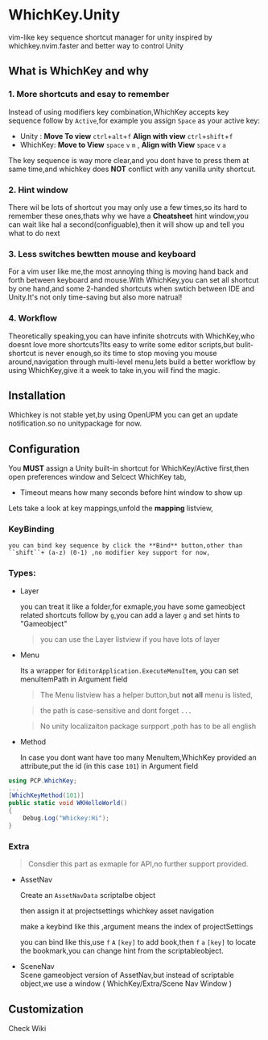 #  WhichKey.Unity
vim-like key sequence shortcut manager for unity inspired by whichkey.nvim.faster and better way to control Unity
## What is WhichKey and why
### 1. More shortcuts and esay to remember<br>
Instead of using modifiers key combination,WhichKey accepts key sequence follow by ``Active``,for example you assign ``Space`` as your active key:
- Unity : **Move To view** ``ctrl``+``alt``+``f`` **Align with view** ``ctrl``+``shift``+``f``
- WhichKey: **Move to View** ``space`` ``v`` ``m``  , **Align with View** ``space`` ``v`` ``a``

The key sequence is way more clear,and you dont have to press them at same time,and whichkey does **NOT** conflict with any vanilla unity shortcut.

### 2. Hint window
There wil be lots of shortcut you may only use a few times,so its hard to remember these ones,thats why we have a **Cheatsheet** hint window,you can wait like hal a second(configuable),then it will show up and tell you what to do next

### 3. Less switches bewtten mouse and keyboard
For a vim user like me,the most annoying thing is moving hand back and forth between keyboard and mouse.With WhichKey,you can set all shortcut by one hand,and some 2-handed shortcuts when swtich between IDE and Unity.It's not only time-saving but also more natrual!

### 4. Workflow
 Theoretically speaking,you can have infinite shotrcuts with WhichKey,who doesnt love more shortcuts?Its easy to write some editor scripts,but bulit-shortcut is never enough,so its time to stop moving you mouse around,navigation through multi-level menu,lets build a better workflow by using WhichKey,give it a week to take in,you will find the magic.

## Installation
Whichkey is not stable yet,by using OpenUPM you can get an update notification.so no unitypackage for now.

## Configuration
You **MUST** assign a Unity built-in shortcut for WhichKey/Active first,then open preferences window and Selcect WhichKey tab,
- Timeout means how many seconds before hint window to show up

Lets take a look at key mappings,unfold the **mapping** listview,
### KeyBinding
	you can bind key sequence by click the **Bind** button,other than ``shift``+ (a-z) (0-1) ,no modifier key support for now,
### Types:
- Layer

  you can treat it like a folder,for exmaple,you have some gameobject related shortcuts follow by ``g``,you can add a layer ``g`` and set hints to "Gameobject"
	> you can use the Layer listview if you have lots of layer

- Menu

  Its a wrapper for ``EditorApplication.ExecuteMenuItem``, you can set menuItemPath in Argument field
  >The Menu listview has a helper button,but **not all** menu is listed,

  >the path is case-sensitive and dont forget ``...``

	>No unity localizaiton package surpport ,poth has to be all english

- Method

  In case you dont want have too many MenuItem,WhichKey provided an attribute,put the id (in this case ``101``) in Argument field
```cs
using PCP.WhichKey;
...
[WhichKeyMethod(101)]
public static void WKHelloWorld()
{
	Debug.Log("Whickey:Hi");
}
```

### Extra
>Consdier this part as exmaple for API,no further support provided.
- AssetNav
	
	Create an ``AssetNavData`` scriptalbe object

	then assign it at projectsettings whichkey asset navigation

	make a keybind like this ,argument means the index of projectSettings

	you can bind like this,use ``f`` ``A``  ``[key]`` to add book,then ``f`` ``a`` ``[key]`` to locate the bookmark,you can change hint from the scriptableobject.

- SceneNav  
	Scene gameobject version of AssetNav,but instead of scriptable object,we use a window ( WhichKey/Extra/Scene Nav Window )


## Customization
Check Wiki
